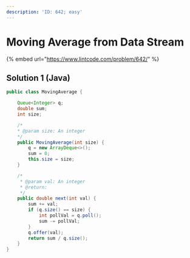 ```yaml
---
description: 'ID: 642; easy'
---
```


# Moving Average from Data Stream

{% embed url="https://www.lintcode.com/problem/642/" %}

## Solution 1 \(Java\)

```java
public class MovingAverage {

    Queue<Integer> q;
    double sum;
    int size;

    /*
    * @param size: An integer
    */
    public MovingAverage(int size) {
        q = new ArrayDeque<>();
        sum = 0;
        this.size = size;
    }

    /*
     * @param val: An integer
     * @return:  
     */
    public double next(int val) {
        sum += val;
        if (q.size() == size) {
            int pollVal = q.poll();
            sum -= pollVal;
        }
        q.offer(val);
        return sum / q.size();
    }
}
```

